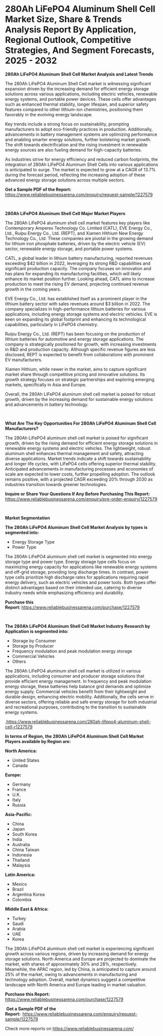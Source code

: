 <p><h1>280Ah LiFePO4 Aluminum Shell Cell Market Size, Share & Trends Analysis Report By Application, Regional Outlook, Competitive Strategies, And Segment Forecasts, 2025 - 2032</h1></p><p><strong>280Ah LiFePO4 Aluminum Shell Cell Market Analysis and Latest Trends</strong></p>
<p><p>The 280Ah LiFePO4 Aluminum Shell Cell market is witnessing significant expansion driven by the increasing demand for efficient energy storage solutions across various applications, including electric vehicles, renewable energy systems, and portable power devices. These cells offer advantages such as enhanced thermal stability, longer lifespan, and superior safety features compared to other lithium-ion chemistries, positioning them favorably in the evolving energy landscape.</p><p>Key trends include a strong focus on sustainability, prompting manufacturers to adopt eco-friendly practices in production. Additionally, advancements in battery management systems are optimizing performance and enabling smarter energy solutions, further bolstering market growth. The shift towards electrification and the rising investment in renewable energy sources are also fueling demand for high-capacity batteries. </p><p>As industries strive for energy efficiency and reduced carbon footprints, the integration of 280Ah LiFePO4 Aluminum Shell Cells into various applications is anticipated to surge. The market is expected to grow at a CAGR of 13.7% during the forecast period, reflecting the increasing adoption of these advanced energy storage solutions across multiple sectors.</p></p>
<p><strong>Get a Sample PDF of the Report:&nbsp;</strong> <a href="https://www.reliablebusinessarena.com/enquiry/request-sample/1227579?utm_campaign=2324&utm_medium=2&utm_source=Github&utm_content=ia&utm_term=14022025&utm_id=280ah-lifepo4-aluminum-shell-cell">https://www.reliablebusinessarena.com/enquiry/request-sample/1227579</a></p>
<p>&nbsp;</p>
<p><strong>280Ah LiFePO4 Aluminum Shell Cell Major Market Players</strong></p>
<p><p>The 280Ah LiFePO4 aluminum shell cell market features key players like Contemporary Amperex Technology Co. Limited (CATL), EVE Energy Co., Ltd., Ruipu Energy Co., Ltd. (REPT), and Xiamen Hithium New Energy Technology Co., Ltd. These companies are pivotal in the growing demand for lithium iron phosphate batteries, driven by the electric vehicle (EV) sector, renewable energy storage, and portable power systems.</p><p>CATL, a global leader in lithium battery manufacturing, reported revenues exceeding $42 billion in 2022, leveraging its strong R&D capabilities and significant production capacity. The company focuses on innovation and has plans for expanding its manufacturing facilities, which will likely enhance its market position further. Looking ahead, CATL aims to increase production to meet the rising EV demand, projecting continued revenue growth in the coming years.</p><p>EVE Energy Co., Ltd. has established itself as a prominent player in the lithium battery sector with sales revenues around $3 billion in 2022. The company specializes in high-performance lithium batteries for various applications, including energy storage systems and electric vehicles. EVE is keen on expanding its global footprint and enhancing its technological capabilities, particularly in LiFePO4 chemistry.</p><p>Ruipu Energy Co., Ltd. (REPT) has been focusing on the production of lithium batteries for automotive and energy storage applications. The company is strategically positioned for growth, with increasing investments in R&D and production capacity. Although specific revenue figures are less disclosed, REPT is expected to benefit from collaborations with prominent EV manufacturers.</p><p>Xiamen Hithium, while newer in the market, aims to capture significant market share through competitive pricing and innovative solutions. Its growth strategy focuses on strategic partnerships and exploring emerging markets, specifically in Asia and Europe.</p><p>Overall, the 280Ah LiFePO4 aluminum shell cell market is poised for robust growth, driven by the increasing demand for sustainable energy solutions and advancements in battery technology.</p></p>
<p>&nbsp;</p>
<p><strong>What Are The Key Opportunities For 280Ah LiFePO4 Aluminum Shell Cell Manufacturers?</strong></p>
<p><p>The 280Ah LiFePO4 aluminum shell cell market is poised for significant growth, driven by the rising demand for efficient energy storage solutions in renewable energy systems and electric vehicles. The lightweight, robust aluminum shell enhances thermal management and safety, attracting diverse applications. Market trends indicate a shift towards sustainability and longer life cycles, with LiFePO4 cells offering superior thermal stability. Anticipated advancements in manufacturing processes and economies of scale are expected to lower costs, further propelling adoption. The outlook remains positive, with a projected CAGR exceeding 20% through 2030 as industries transition towards greener technologies.</p></p>
<p><strong>Inquire or Share Your Questions If Any Before Purchasing This Report:</strong> <a href="https://www.reliablebusinessarena.com/enquiry/pre-order-enquiry/1227579?utm_campaign=2324&utm_medium=2&utm_source=Github&utm_content=ia&utm_term=14022025&utm_id=280ah-lifepo4-aluminum-shell-cell">https://www.reliablebusinessarena.com/enquiry/pre-order-enquiry/1227579</a></p>
<p>&nbsp;</p>
<p><strong>Market Segmentation</strong></p>
<p><strong>The 280Ah LiFePO4 Aluminum Shell Cell Market Analysis by types is segmented into:</strong></p>
<p><ul><li>Energy Storage Type</li><li>Power Type</li></ul></p>
<p><p>The 280Ah LiFePO4 aluminum shell cell market is segmented into energy storage type and power type. Energy storage type cells focus on maximizing energy capacity for applications like renewable energy systems and off-grid storage, providing long discharge times. In contrast, power type cells prioritize high discharge rates for applications requiring rapid energy delivery, such as electric vehicles and power tools. Both types offer distinct advantages based on their intended use, catering to diverse industry needs while emphasizing efficiency and durability.</p></p>
<p><strong>Purchase this Report:&nbsp;</strong><a href="https://www.reliablebusinessarena.com/purchase/1227579?utm_campaign=2324&utm_medium=2&utm_source=Github&utm_content=ia&utm_term=14022025&utm_id=280ah-lifepo4-aluminum-shell-cell">https://www.reliablebusinessarena.com/purchase/1227579</a></p>
<p>&nbsp;</p>
<p><strong>The 280Ah LiFePO4 Aluminum Shell Cell Market Industry Research by Application is segmented into:</strong></p>
<p><ul><li>Storage by Consumer</li><li>Storage by Producer</li><li>Frequency modulation and peak modulation energy storage</li><li>Commercial Vehicles</li><li>Others</li></ul></p>
<p><p>The 280Ah LiFePO4 aluminum shell cell market is utilized in various applications, including consumer and producer storage solutions that provide efficient energy management. In frequency and peak modulation energy storage, these batteries help balance grid demands and optimize energy supply. Commercial vehicles benefit from their lightweight and durable design, enhancing electric mobility. Additionally, the cells serve in diverse sectors, offering reliable and safe energy storage for both industrial and recreational purposes, contributing to the transition to sustainable energy systems.</p></p>
<p><a href="https://www.reliablebusinessarena.com/280ah-lifepo4-aluminum-shell-cell-r1227579?utm_campaign=2324&utm_medium=2&utm_source=Github&utm_content=ia&utm_term=14022025&utm_id=280ah-lifepo4-aluminum-shell-cell">&nbsp;https://www.reliablebusinessarena.com/280ah-lifepo4-aluminum-shell-cell-r1227579</a></p>
<p><strong>In terms of Region, the 280Ah LiFePO4 Aluminum Shell Cell Market Players available by Region are:</strong></p>
<p>
    <p> <strong> North America: </strong>
        <ul>
            <li>United States</li>
            <li>Canada</li>
        </ul>
        </p> 
    <p> <strong> Europe: </strong>
        <ul>
            <li>Germany</li>
            <li>France</li>
            <li>U.K.</li>
            <li>Italy</li>
            <li>Russia</li>
        </ul>
        </p> 
    <p> <strong> Asia-Pacific: </strong>
        <ul>
            <li>China</li>
            <li>Japan</li>
            <li>South Korea</li>
            <li>India</li>
            <li>Australia</li>
            <li>China Taiwan</li>
            <li>Indonesia</li>
            <li>Thailand</li>
            <li>Malaysia</li>
        </ul>
        </p> 
    <p> <strong> Latin America: </strong>
        <ul>
            <li>Mexico</li>
            <li>Brazil</li>
            <li>Argentina Korea</li>
            <li>Colombia</li>
        </ul>
        </p> 
    <p> <strong> Middle East & Africa: </strong>
        <ul>
            <li>Turkey</li>
            <li>Saudi</li>
            <li>Arabia</li>
            <li>UAE</li>
            <li>Korea</li>
        </ul>
    </p>
    </p>
<p><p>The 280Ah LiFePO4 aluminum shell cell market is experiencing significant growth across various regions, driven by increasing demand for energy storage solutions. North America and Europe are projected to dominate the market, with shares of approximately 30% and 28%, respectively. Meanwhile, the APAC region, led by China, is anticipated to capture around 25% of the market, owing to advancements in manufacturing and technology adoption. Overall, market dynamics suggest a competitive landscape with North America and Europe leading in market valuation.</p></p>
<p><strong>Purchase this Report: </strong><a href="https://www.reliablebusinessarena.com/purchase/1227579?utm_campaign=2324&utm_medium=2&utm_source=Github&utm_content=ia&utm_term=14022025&utm_id=280ah-lifepo4-aluminum-shell-cell">https://www.reliablebusinessarena.com/purchase/1227579</a></p>
<p>&nbsp;<strong>Get a Sample PDF of the Report:&nbsp;&nbsp;</strong><a href="https://www.reliablebusinessarena.com/enquiry/request-sample/1227579?utm_campaign=2324&utm_medium=2&utm_source=Github&utm_content=ia&utm_term=14022025&utm_id=280ah-lifepo4-aluminum-shell-cell">https://www.reliablebusinessarena.com/enquiry/request-sample/1227579</a></p>
<p><strong></strong></p>
<p>Check more reports on <a href="https://www.reliablebusinessarena.com/?utm_campaign=2324&utm_medium=2&utm_source=Github&utm_content=ia&utm_term=14022025&utm_id=280ah-lifepo4-aluminum-shell-cell">https://www.reliablebusinessarena.com/</a></p>